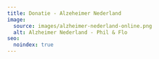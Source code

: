 ```yaml
---
title: Donatie - Alzeheimer Nederland
image:
  source: images/alzheimer-nederland-online.png
  alt: Alzheimer Nederland - Phil & Flo
seo:
  noindex: true
---
```

